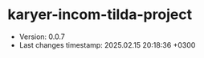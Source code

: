 <!--
@since 2024.10.06, 22:56
@changed 2024.10.06, 22:56
-->

# karyer-incom-tilda-project

- Version: 0.0.7
- Last changes timestamp: 2025.02.15 20:18:36 +0300
